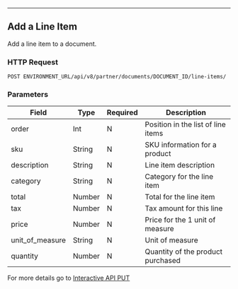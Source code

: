 ---
## Add a Line Item
Add a line item to a document.

### HTTP Request
`POST ENVIRONMENT_URL/api/v8/partner/documents/DOCUMENT_ID/line-items/`

### Parameters
| Field           | Type   | Required | Description                        |
|-----------------|--------|----------|------------------------------------|
| order           | Int    | N        | Position in the list of line items |
| sku             | String | N        | SKU information for a product      |
| description     | String | N        | 	Line item description             |
| category        | String | N        | 		Category for the line item       |
| total           | Number | N        | Total for the line item            |
| tax             | Number | N        | 	Tax amount for this line          |
| price           | Number | N        | Price for the 1 unit of measure    |
| unit_of_measure | String | N        | 	Unit of measure                   |
| quantity        | Number | N        | Quantity of the product purchased  |


For more details go to [Interactive API PUT](/api/docs/interactive/v8/documents/#post-/documents/-document_id-/line-items)

